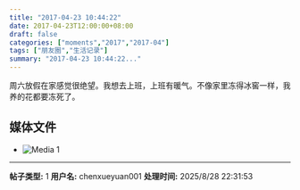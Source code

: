 ```yaml
---
title: "2017-04-23 10:44:22"
date: 2017-04-23T12:00:00+08:00
draft: false
categories: ["moments","2017","2017-04"]
tags: ["朋友圈","生活记录"]
summary: "2017-04-23 10:44:22..."
---
```


周六放假在家感觉很绝望。我想去上班，上班有暖气。不像家里冻得冰窖一样，我养的花都要冻死了。

## 媒体文件

- ![Media 1](/Moments/photos/2017-04-23/201704231044220.jpg)

---

**帖子类型:** 1
**用户名:** chenxueyuan001
**处理时间:** 2025/8/28 22:31:53